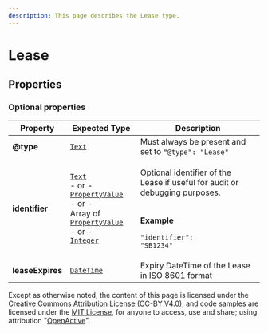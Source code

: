 ```yaml
---
description: This page describes the Lease type.
---
```


# Lease

## **Properties**

### **Optional properties**

| Property         | Expected Type                                                                                                                                                                                                                                                                                                                                                                                    | Description                                                                                                                                                     |
| ---------------- | ------------------------------------------------------------------------------------------------------------------------------------------------------------------------------------------------------------------------------------------------------------------------------------------------------------------------------------------------------------------------------------------------ | --------------------------------------------------------------------------------------------------------------------------------------------------------------- |
| **@type**        |  [`Text`](https://schema.org/Text)                                                                                                                                                                                                                                                                                                                                                               |  Must always be present and set to `"@type": "Lease"`                                                                                                           |
| **identifier**   | <p> <a href="https://schema.org/Text"><code>Text</code></a><br> - or -<br><a href="https://developer.openactive.io/data-model/types/propertyvalue"><code>PropertyValue</code></a><br> - or -<br>Array of <a href="https://developer.openactive.io/data-model/types/propertyvalue"><code>PropertyValue</code></a><br> - or -<br><a href="https://schema.org/Integer"><code>Integer</code></a></p> | <p>Optional identifier of the Lease if useful for audit or debugging purposes.</p><p><br><strong>Example</strong></p><p><code>"identifier": "SB1234"</code></p> |
| **leaseExpires** |  [`DateTime`](https://schema.org/DateTime)                                                                                                                                                                                                                                                                                                                                                       | Expiry DateTime of the Lease in ISO 8601 format                                                                                                                 |

Except as otherwise noted, the content of this page is licensed under the [Creative Commons Attribution License (CC-BY V4.0)](https://creativecommons.org/licenses/by/4.0/), and code samples are licensed under the [MIT License](https://opensource.org/licenses/MIT), for anyone to access, use and share; using attribution "[OpenActive](https://www.openactive.io)".

